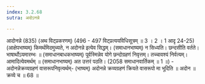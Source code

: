 ```yaml
---
index: 3.2.68
sutra: अदोऽनन्ने

---
```

 आदोनन्ने (835) (अथ विट्प्रकरणम्) (496 - 497 विट्प्रत्ययविधिसूत्रम् ॥ 3 । 2 । 1 आदृ 24-25) (आक्षेपभाष्यम्) किमर्थमिदमुच्यते, न अदोनन्ने इत्येव सिद्धम्। (समाधानभाष्यम्) न सिध्यति। छन्दसीति वर्तते। भाषार्थोऽयमारम्भः ॥ (समाधानबाधकभाष्यम्) पूर्वस्मिन्नेव योगे छन्दोग्रहणं निवृत्तम्। तच्चावश्यं निर्वत्यम्। आमादित्येवमर्थम् ॥ (समाधानभाष्यम्) अत उत्तरं पठति। (2058 समाधानवार्तिकम् ॥ 1 ॥) - अदोनन्नेक्रव्यग्रहणं वासरूपनिवृत्यर्थम्- (भाष्यम्) अदोनन्ने क्रव्यग्रहणं क्रियते वासरूपो मा भूदिति ॥ अदोन ॥ क्रव्ये च ॥ 68 ॥ 